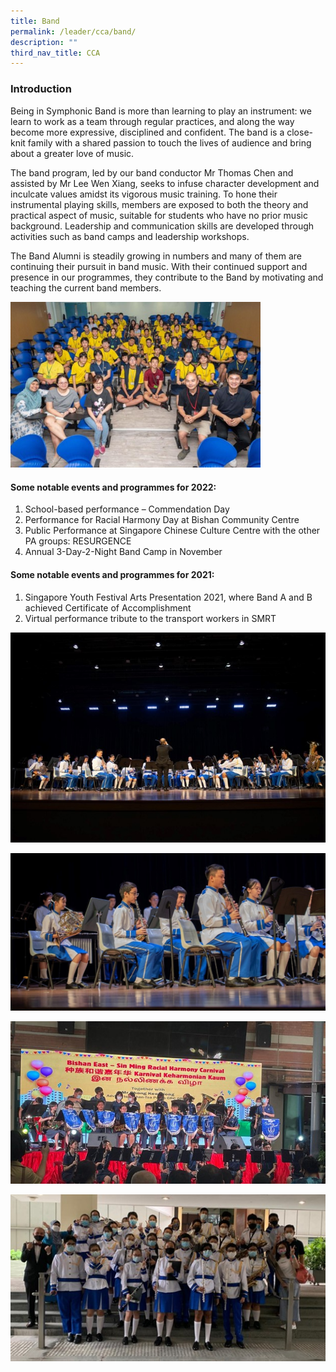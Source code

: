 ```yaml
---
title: Band
permalink: /leader/cca/band/
description: ""
third_nav_title: CCA
---
```

### Introduction
Being in Symphonic Band is more than learning to play an instrument: we learn to work as a team through regular practices, and along the way become more expressive, disciplined and confident. The band is a close-knit family with a shared passion to touch the lives of audience and bring about a greater love of music.

The band program, led by our band conductor Mr Thomas Chen and assisted by Mr Lee Wen Xiang, seeks to infuse character development and inculcate values amidst its vigorous music training. To hone their instrumental playing skills, members are exposed to both the theory and practical aspect of music, suitable for students who have no prior music background. Leadership and communication skills are developed through activities such as band camps and leadership workshops.

The Band Alumni is steadily growing in numbers and many of them are continuing their pursuit in band music. With their continued support and presence in our programmes, they contribute to the Band by motivating and teaching the current band members.

<img style="width:400px;" src="/images/Student%20Leader/Uniform%20Group/band%2001.jpg">

#### Some notable events and programmes for 2022:
1.	School-based performance – Commendation Day
2.	Performance for Racial Harmony Day at Bishan Community Centre
3.	Public Performance at Singapore Chinese Culture Centre with the other PA groups: RESURGENCE
4.	Annual 3-Day-2-Night Band Camp in November

#### Some notable events and programmes for 2021:
1.	Singapore Youth Festival Arts Presentation 2021, where Band A and B achieved Certificate of Accomplishment 
2.	Virtual performance tribute to the transport workers in SMRT

![](/images/Student%20Leader/Uniform%20Group/band%2002.jpg)

![](/images/Student%20Leader/Uniform%20Group/band%2003.jpg)

![](/images/Student%20Leader/Uniform%20Group/band%2004.jpg)

![](/images/Student%20Leader/Uniform%20Group/band%2005.jpg)


